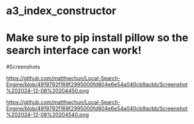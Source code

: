 # a3_index_constructor
# Make sure to pip install pillow so the search interface can work!

#Screenshots

https://github.com/matthwchun/Local-Search-Engine/blob/4919792f169f2995000fd804e6e54a040cb9acbb/Screenshot%202024-12-08%20204450.png

https://github.com/matthwchun/Local-Search-Engine/blob/4919792f169f2995000fd804e6e54a040cb9acbb/Screenshot%202024-12-08%20204540.png

